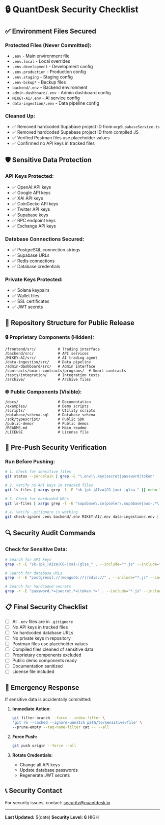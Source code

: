 # 🔒 QuantDesk Security Checklist

## ✅ Environment Files Secured

### Protected Files (Never Committed):
- `.env` - Main environment file
- `.env.local` - Local overrides
- `.env.development` - Development config
- `.env.production` - Production config
- `.env.staging` - Staging config
- `.env-bckup*` - Backup files
- `backend/.env` - Backend environment
- `admin-dashboard/.env` - Admin dashboard config
- `MIKEY-AI/.env` - AI service config
- `data-ingestion/.env` - Data pipeline config

### Cleaned Up:
- ✅ Removed hardcoded Supabase project ID from `mcpSupabaseService.ts`
- ✅ Removed hardcoded Supabase project ID from compiled JS
- ✅ Verified Postman files use placeholder values
- ✅ Confirmed no API keys in tracked files

## 🛡️ Sensitive Data Protection

### API Keys Protected:
- ✅ OpenAI API keys
- ✅ Google API keys  
- ✅ XAI API keys
- ✅ CoinGecko API keys
- ✅ Twitter API keys
- ✅ Supabase keys
- ✅ RPC endpoint keys
- ✅ Exchange API keys

### Database Connections Secured:
- ✅ PostgreSQL connection strings
- ✅ Supabase URLs
- ✅ Redis connections
- ✅ Database credentials

### Private Keys Protected:
- ✅ Solana keypairs
- ✅ Wallet files
- ✅ SSL certificates
- ✅ JWT secrets

## 📁 Repository Structure for Public Release

### 🔒 Proprietary Components (Hidden):
```
/frontend/src/          # Trading interface
/backend/src/           # API services  
/MIKEY-AI/src/          # AI trading agent
/data-ingestion/src/    # Data pipeline
/admin-dashboard/src/   # Admin interface
/contracts/smart-contracts/programs/  # Smart contracts
/tests/integration/     # Integration tests
/archive/               # Archive files
```

### 🌐 Public Components (Visible):
```
/docs/                  # Documentation
/examples/              # Demo scripts
/scripts/               # Utility scripts
/database/schema.sql    # Database schema
/sdk/typescript/        # Public SDK
/public-demo/           # Public demos
/README.md              # Main readme
/LICENSE                # License file
```

## 🚀 Pre-Push Security Verification

### Run Before Pushing:
```bash
# 1. Check for sensitive files
git status --porcelain | grep -E "\.env|\.key|secret|password|token"

# 2. Verify no API keys in tracked files
git ls-files | xargs grep -l -E "sk-|pk_|AIza|CG-|xai-|glsa_" || echo "✅ No API keys found"

# 3. Check for hardcoded URLs
git ls-files | xargs grep -l -E "supabase\.co|pooler\.supabase|aws-.*\.pooler" || echo "✅ No hardcoded URLs"

# 4. Verify .gitignore is working
git check-ignore .env backend/.env MIKEY-AI/.env data-ingestion/.env || echo "✅ Environment files ignored"
```

## 🔍 Security Audit Commands

### Check for Sensitive Data:
```bash
# Search for API keys
grep -r -E "sk-|pk_|AIza|CG-|xai-|glsa_" . --include="*.js" --include="*.ts" --include="*.json" | grep -v node_modules

# Search for database URLs
grep -r -E "postgresql://|mongodb://|redis://" . --include="*.js" --include="*.ts" | grep -v node_modules

# Search for hardcoded secrets
grep -r -E "password.*=|secret.*=|token.*=" . --include="*.js" --include="*.ts" | grep -v node_modules
```

## 📋 Final Security Checklist

- [ ] All `.env` files are in `.gitignore`
- [ ] No API keys in tracked files
- [ ] No hardcoded database URLs
- [ ] No private keys in repository
- [ ] Postman files use placeholder values
- [ ] Compiled files cleaned of sensitive data
- [ ] Proprietary components excluded
- [ ] Public demo components ready
- [ ] Documentation sanitized
- [ ] License file included

## 🚨 Emergency Response

If sensitive data is accidentally committed:

1. **Immediate Action:**
   ```bash
   git filter-branch --force --index-filter \
   'git rm --cached --ignore-unmatch path/to/sensitive/file' \
   --prune-empty --tag-name-filter cat -- --all
   ```

2. **Force Push:**
   ```bash
   git push origin --force --all
   ```

3. **Rotate Credentials:**
   - Change all API keys
   - Update database passwords
   - Regenerate JWT secrets

## 📞 Security Contact

For security issues, contact: security@quantdesk.io

---

**Last Updated:** $(date)
**Security Level:** 🔒 HIGH
